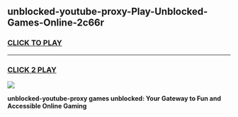 
## unblocked-youtube-proxy-Play-Unblocked-Games-Online-2c66r
<h3>
<a href="https://premium76.site?title=unblocked-youtube-proxy&ref=25A">CLICK TO PLAY</a></h3>
<hr>

<h3>
<a href="https://premium76.site?title=unblocked-youtube-proxy&ref=25A">CLICK 2 PLAY</a>
  
</h3>

<a href="https://premium76.site?title=unblocked-youtube-proxy&ref=25A"><img src="https://clearcache.store/games.png"></a>


**unblocked-youtube-proxy games unblocked: Your Gateway to Fun and Accessible Online Gaming**
